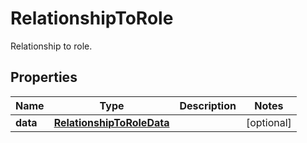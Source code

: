 # RelationshipToRole

Relationship to role.

## Properties

| Name     | Type                                                    | Description | Notes      |
| -------- | ------------------------------------------------------- | ----------- | ---------- |
| **data** | [**RelationshipToRoleData**](RelationshipToRoleData.md) |             | [optional] |
